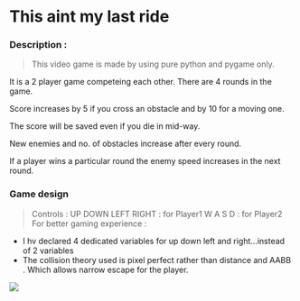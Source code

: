 # This aint my last ride

### **Description :**
>This video game is made by using pure python and pygame only.

It is a 2 player game competeing each other. There are 4 rounds in the game.
>
Score increases by 5 if you cross an obstacle and by 10 for a moving one.
>
The score will be saved even if you die in mid-way.
>
New enemies and no. of obstacles increase after every round.
>
If a player wins a particular round the enemy speed increases in the next round.

### Game design
>Controls :
UP DOWN LEFT RIGHT : for Player1
>W A S D : for Player2
For better gaming experience :
* I hv declared 4 dedicated variables for up down left and right...instead of 2 variables
* The collision theory used is pixel perfect rather than distance and AABB .
Which allows narrow escape for the player.

![](https://github.com/cyk-psych/this-aint-my-last-ride/blob/master/miss.png?raw=true)

